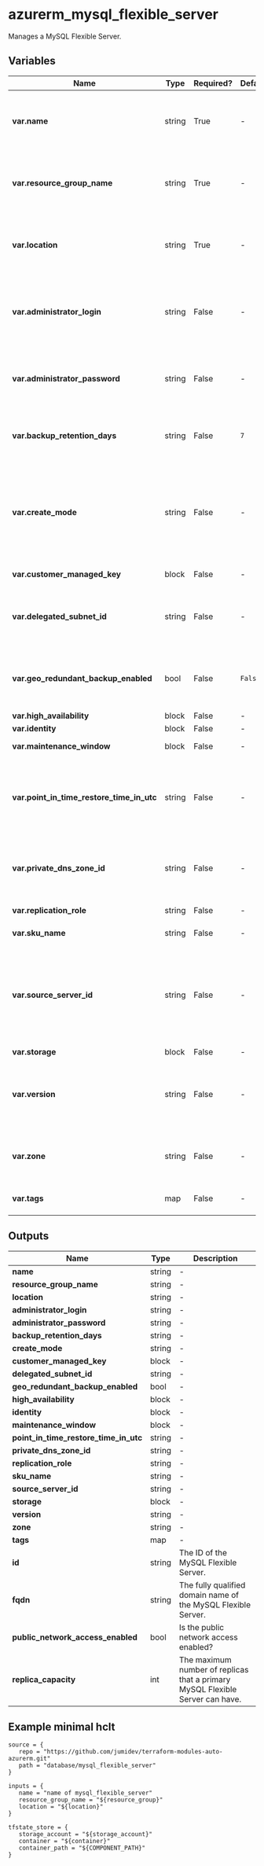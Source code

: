 # azurerm_mysql_flexible_server

Manages a MySQL Flexible Server.

## Variables

| Name | Type | Required? |  Default  |  possible values |  Description |
| ---- | ---- | --------- |  ----------- | ----------- | ----------- |
| **var.name** | string | True | -  |  -  |  The name which should be used for this MySQL Flexible Server. Changing this forces a new MySQL Flexible Server to be created. | 
| **var.resource_group_name** | string | True | -  |  -  |  The name of the Resource Group where the MySQL Flexible Server should exist. Changing this forces a new MySQL Flexible Server to be created. | 
| **var.location** | string | True | -  |  -  |  The Azure Region where the MySQL Flexible Server should exist. Changing this forces a new MySQL Flexible Server to be created. | 
| **var.administrator_login** | string | False | -  |  -  |  The Administrator login for the MySQL Flexible Server. Required when `create_mode` is `Default`. Changing this forces a new MySQL Flexible Server to be created. | 
| **var.administrator_password** | string | False | -  |  -  |  The Password associated with the `administrator_login` for the MySQL Flexible Server. Required when `create_mode` is `Default`. | 
| **var.backup_retention_days** | string | False | `7`  |  `1`, `35`  |  The backup retention days for the MySQL Flexible Server. Possible values are between `1` and `35` days. Defaults to `7`. | 
| **var.create_mode** | string | False | -  |  `Default`, `PointInTimeRestore`, `GeoRestore`, `Replica`  |  The creation mode which can be used to restore or replicate existing servers. Possible values are `Default`, `PointInTimeRestore`, `GeoRestore`, and `Replica`. Changing this forces a new MySQL Flexible Server to be created. | 
| **var.customer_managed_key** | block | False | -  |  -  |  A `customer_managed_key` block. | 
| **var.delegated_subnet_id** | string | False | -  |  -  |  The ID of the virtual network subnet to create the MySQL Flexible Server. Changing this forces a new MySQL Flexible Server to be created. | 
| **var.geo_redundant_backup_enabled** | bool | False | `False`  |  -  |  Should geo redundant backup enabled? Defaults to `false`. Changing this forces a new MySQL Flexible Server to be created. | 
| **var.high_availability** | block | False | -  |  -  |  A `high_availability` block. | 
| **var.identity** | block | False | -  |  -  |  An `identity` block. | 
| **var.maintenance_window** | block | False | -  |  -  |  A `maintenance_window` block. | 
| **var.point_in_time_restore_time_in_utc** | string | False | -  |  -  |  The point in time to restore from `creation_source_server_id` when `create_mode` is `PointInTimeRestore`. Changing this forces a new MySQL Flexible Server to be created. | 
| **var.private_dns_zone_id** | string | False | -  |  -  |  The ID of the private DNS zone to create the MySQL Flexible Server. Changing this forces a new MySQL Flexible Server to be created. | 
| **var.replication_role** | string | False | -  |  -  |  The replication role. Possible value is `None`. | 
| **var.sku_name** | string | False | -  |  -  |  The SKU Name for the MySQL Flexible Server. | 
| **var.source_server_id** | string | False | -  |  -  |  The resource ID of the source MySQL Flexible Server to be restored. Required when `create_mode` is `PointInTimeRestore`, `GeoRestore`, and `Replica`. Changing this forces a new MySQL Flexible Server to be created. | 
| **var.storage** | block | False | -  |  -  |  A `storage` block. | 
| **var.version** | string | False | -  |  `5.7`, `8.0.21`  |  The version of the MySQL Flexible Server to use. Possible values are `5.7`, and `8.0.21`. Changing this forces a new MySQL Flexible Server to be created. | 
| **var.zone** | string | False | -  |  `1`, `2`, `3`  |  Specifies the Availability Zone in which this MySQL Flexible Server should be located. Possible values are `1`, `2` and `3`. | 
| **var.tags** | map | False | -  |  -  |  A mapping of tags which should be assigned to the MySQL Flexible Server. | 



## Outputs

| Name | Type | Description |
| ---- | ---- | --------- | 
| **name** | string  | - | 
| **resource_group_name** | string  | - | 
| **location** | string  | - | 
| **administrator_login** | string  | - | 
| **administrator_password** | string  | - | 
| **backup_retention_days** | string  | - | 
| **create_mode** | string  | - | 
| **customer_managed_key** | block  | - | 
| **delegated_subnet_id** | string  | - | 
| **geo_redundant_backup_enabled** | bool  | - | 
| **high_availability** | block  | - | 
| **identity** | block  | - | 
| **maintenance_window** | block  | - | 
| **point_in_time_restore_time_in_utc** | string  | - | 
| **private_dns_zone_id** | string  | - | 
| **replication_role** | string  | - | 
| **sku_name** | string  | - | 
| **source_server_id** | string  | - | 
| **storage** | block  | - | 
| **version** | string  | - | 
| **zone** | string  | - | 
| **tags** | map  | - | 
| **id** | string  | The ID of the MySQL Flexible Server. | 
| **fqdn** | string  | The fully qualified domain name of the MySQL Flexible Server. | 
| **public_network_access_enabled** | bool  | Is the public network access enabled? | 
| **replica_capacity** | int  | The maximum number of replicas that a primary MySQL Flexible Server can have. | 

## Example minimal hclt

```hcl
source = {
   repo = "https://github.com/jumidev/terraform-modules-auto-azurerm.git" 
   path = "database/mysql_flexible_server" 
}

inputs = {
   name = "name of mysql_flexible_server" 
   resource_group_name = "${resource_group}" 
   location = "${location}" 
}

tfstate_store = {
   storage_account = "${storage_account}" 
   container = "${container}" 
   container_path = "${COMPONENT_PATH}" 
}


```
